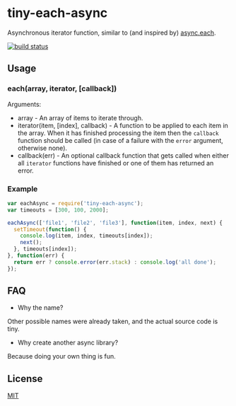 # tiny-each-async

Asynchronous iterator function, similar to (and inspired by) [async.each](https://github.com/caolan/async#eacharr-iterator-callback).

[![build status](https://secure.travis-ci.org/alessioalex/tiny-each-async.png)](http://travis-ci.org/alessioalex/tiny-each-async)

## Usage

### each(array, iterator, [callback])

Arguments:

- array - An array of items to iterate through.
- iterator(item, [index], callback) - A function to be applied to each item in the array. When it has finished processing the item then the `callback` function should be called (in case of a failure with the `error` argument, otherwise none).
- callback(err) - An optional callback function that gets called when either all `iterator` functions have finished or one of them has returned an error.

### Example

```js
var eachAsync = require('tiny-each-async');
var timeouts = [300, 100, 2000];

eachAsync(['file1', 'file2', 'file3'], function(item, index, next) {
  setTimeout(function() {
    console.log(item, index, timeouts[index]);
    next();
  }, timeouts[index]);
}, function(err) {
  return err ? console.error(err.stack) : console.log('all done');
});
```

## FAQ

- Why the name?

Other possible names were already taken, and the actual source code is tiny.

- Why create another async library?

Because doing your own thing is fun.

## License

[MIT](http://alessioalex.mit-license.org/)
